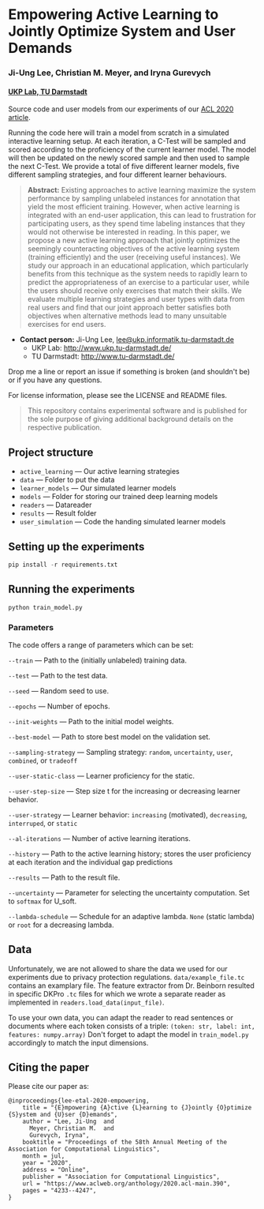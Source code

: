 # Empowering Active Learning to Jointly Optimize System and User Demands
### Ji-Ung Lee, Christian M. Meyer, and Iryna Gurevych
#### [UKP Lab, TU Darmstadt](https://www.informatik.tu-darmstadt.de/ukp/ukp_home/index.en.jsp)

Source code and user models from our experiments of our [ACL 2020 article](https://www.aclweb.org/anthology/2020.acl-main.390/). 

Running the code here will train a model from scratch in a simulated interactive learning setup.
At each iteration, a C-Test will be sampled and scored according to the proficiency of the current learner model.
The model will then be updated on the newly scored sample and then used to sample the next C-Test.
We provide a total of five different learner models, five different sampling strategies, and four different learner behaviours. 

> **Abstract:** Existing approaches to active learning maximize the system performance by sampling unlabeled instances for annotation that yield the most efficient training. However, when active learning is integrated with an end-user application, this can lead to frustration for participating users, as they spend time labeling instances that they would not otherwise be interested in reading. In this paper, we propose a new active learning approach that jointly optimizes the seemingly counteracting objectives of the active learning system (training efficiently) and the user (receiving useful instances). We study our approach in an educational application, which particularly benefits from this technique as the system needs to rapidly learn to predict the appropriateness of an exercise to a particular user, while the users should receive only exercises that match their skills. We evaluate multiple learning strategies and user types with data from real users and find that our joint approach better satisfies both objectives when alternative methods lead to many unsuitable exercises for end users.

* **Contact person:** Ji-Ung Lee, lee@ukp.informatik.tu-darmstadt.de
    * UKP Lab: http://www.ukp.tu-darmstadt.de/
    * TU Darmstadt: http://www.tu-darmstadt.de/

Drop me a line or report an issue if something is broken (and shouldn't be) or if you have any questions.

For license information, please see the LICENSE and README files.

> This repository contains experimental software and is published for the sole purpose of giving additional background details on the respective publication. 

## Project structure

* `active_learning` &mdash; Our active learning strategies
* `data` &mdash; Folder to put the data
* `learner_models` &mdash; Our simulated learner models
* `models` &mdash; Folder for storing our trained deep learning models
* `readers` &mdash; Datareader
* `results` &mdash; Result folder
* `user_simulation` &mdash; Code the handing simulated learner models 

## Setting up the experiments

```python
pip install -r requirements.txt
```
## Running the experiments

```python
python train_model.py
```
### Parameters
The code offers a range of parameters which can be set:

`--train` &mdash; Path to the (initially unlabeled) training data.

`--test` &mdash; Path to the test data.

`--seed` &mdash; Random seed to use.

`--epochs` &mdash; Number of epochs.

`--init-weights` &mdash; Path to the initial model weights.

`--best-model`  &mdash; Path to store best model on the validation set.

`--sampling-strategy` &mdash; Sampling strategy: `random`, `uncertainty`, `user`, `combined`, or `tradeoff`

`--user-static-class` &mdash; Learner proficiency for the static.

`--user-step-size` &mdash; Step size t for the increasing or decreasing learner behavior. 

`--user-strategy` &mdash; Learner behavior: `increasing` (motivated), `decreasing`, `interruped`, or `static`

`--al-iterations` &mdash; Number of active learning iterations.

`--history`  &mdash; Path to the active learning history; stores the user proficiency at each iteration and the individual gap predictions

`--results`  &mdash; Path to the result file.

`--uncertainty` &mdash; Parameter for selecting the uncertainty computation. Set to `softmax` for U_soft.

`--lambda-schedule` &mdash; Schedule for an adaptive lambda. `None` (static lambda) or `root` for a decreasing lambda.

## Data
Unfortunately, we are not allowed to share the data we used for our experiments due to privacy protection regulations. `data/example_file.tc` contains an examplary file. The feature extractor from Dr. Beinborn resulted in specific DKPro `.tc` files for which we wrote a separate reader as implemented in `readers.load_data(input_file)`. 

To use your own data, you can adapt the reader to read sentences or documents where each token consists of a triple: `(token: str, label: int, features: numpy.array)`
Don't forget to adapt the model in `train_model.py` accordingly to match the input dimensions.

<!--
## Experiments

### Requirements

* Java 1.7 and higher, Maven (for Java-based experiments)
* Python 2.7 and `virtualenv` (for Python-based experiments)
    * GPU is recommended but not required
* Tested on 64-bit Linux versions
-->

## Citing the paper

Please cite our paper as:
```
@inproceedings{lee-etal-2020-empowering,
    title = "{E}mpowering {A}ctive {L}earning to {J}ointly {O}ptimize {S}ystem and {U}ser {D}emands",
    author = "Lee, Ji-Ung  and
      Meyer, Christian M.  and
      Gurevych, Iryna",
    booktitle = "Proceedings of the 58th Annual Meeting of the Association for Computational Linguistics",
    month = jul,
    year = "2020",
    address = "Online",
    publisher = "Association for Computational Linguistics",
    url = "https://www.aclweb.org/anthology/2020.acl-main.390",
    pages = "4233--4247",
}
```
